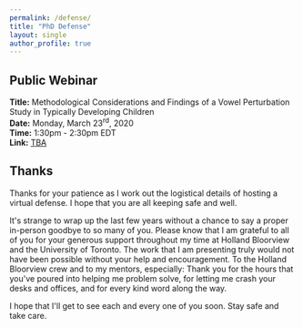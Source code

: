 ```yaml
---
permalink: /defense/
title: "PhD Defense"
layout: single
author_profile: true
---
```


## Public Webinar
**Title:** Methodological Considerations and Findings of a Vowel Perturbation Study in Typically Developing Children
<br>
**Date:** Monday, March 23<sup>rd</sup>, 2020
<br>
**Time:** 1:30pm - 2:30pm EDT
<br>
**Link:** [TBA](http://stephaniecheung.ca/defense)

## Thanks
Thanks for your patience as I work out the logistical details of hosting a virtual defense. I hope that you are all keeping safe and well.

It's strange to wrap up the last few years without a chance to say a proper in-person goodbye to so many of you. Please know that I am grateful to all of you for your generous support throughout my time at Holland Bloorview and the University of Toronto. The work that I am presenting truly would not have been possible without your help and encouragement. To the Holland Bloorview crew and to my mentors, especially: Thank you for the hours that you've poured into helping me problem solve, for letting me crash your desks and offices, and for every kind word along the way.

I hope that I'll get to see each and every one of you soon. Stay safe and take care.

